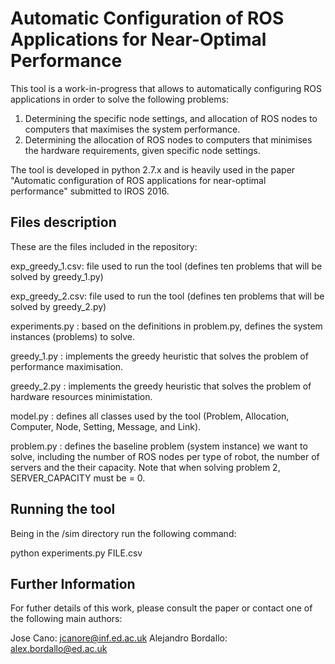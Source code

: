 # Automatic Configuration of ROS Applications for Near-Optimal Performance

This tool is a work-in-progress that allows to automatically configuring ROS applications in order to solve the following problems:

  1) Determining the specific node settings, and allocation of ROS nodes to computers that maximises the system performance. 
  2) Determining the allocation of ROS nodes to computers that minimises the hardware requirements, given specific node settings.
  
The tool is developed in python 2.7.x and is heavily used in the paper  "Automatic configuration of ROS applications for near-optimal performance" submitted to IROS 2016.


## Files description

These are the files included in the repository:

exp_greedy_1.csv: file used to run the tool (defines ten problems that will be solved by greedy_1.py)

exp_greedy_2.csv: file used to run the tool (defines ten problems that will be solved by greedy_2.py)

experiments.py  : based on the definitions in problem.py, defines the system instances (problems) to solve.

greedy_1.py     : implements the greedy heuristic that solves the problem of performance maximisation.

greedy_2.py     : implements the greedy heuristic that solves the problem of hardware resources minimistation.

model.py        : defines all classes used by the tool (Problem, Allocation, Computer, Node, Setting, Message, and Link).

problem.py      : defines the baseline problem (system instance) we want to solve, including the number of ROS nodes per type of robot, the number of servers and the their capacity. Note that when solving problem 2, SERVER_CAPACITY must be = 0.


## Running the tool

Being in the /sim directory run the following command:

  python experiments.py FILE.csv
  
  
## Further Information

For futher details of this work, please consult the paper or contact one of the following main authors:

Jose Cano: jcanore@inf.ed.ac.uk
Alejandro Bordallo: alex.bordallo@ed.ac.uk

